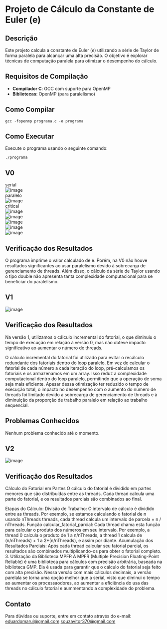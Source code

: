# Projeto de Cálculo da Constante de Euler (e)

## Descrição
Este projeto calcula a constante de Euler (*e*) utilizando a série de Taylor de forma paralela para alcançar uma alta precisão. O objetivo é explorar técnicas de computação paralela para otimizar o desempenho do cálculo.

## Requisitos de Compilação
- **Compilador C**: GCC com suporte para OpenMP
- **Bibliotecas**: OpenMP (para paralelismo)

## Como Compilar
```
gcc -fopenmp programa.c -o programa
```

## Como Executar
Execute o programa usando o seguinte comando:
```
./programa
```
## V0
serial
<br>
![image](https://github.com/eduardomarui/computacao_paralela/assets/105756443/4175272e-f435-4bad-a576-974b149726cd)
<br>
paralelo <br>
![image](https://github.com/eduardomarui/computacao_paralela/assets/105756443/de09316d-60d4-4893-a1f4-fe77daaad982)
<br>
critical <br>
![image](https://github.com/eduardomarui/computacao_paralela/assets/105756443/9aa4383c-46dd-4cfd-b337-7039dce6537f)
<br>
![image](https://github.com/eduardomarui/computacao_paralela/assets/105756443/48c5e942-6421-4722-b2e1-c98a4477441c)
<br>
![image](https://github.com/eduardomarui/computacao_paralela/assets/105756443/9a79eb28-93dc-487e-8585-1abbc13a106c)
<br>
![image](https://github.com/eduardomarui/computacao_paralela/assets/105756443/41080e25-a1d4-4e0b-8d61-bc3fb956a04e)
<br>
![image](https://github.com/eduardomarui/computacao_paralela/assets/105756443/ba6cbac1-50be-4fcb-b441-3ba1310c5d25)
<br>
## Verificação dos Resultados
O programa imprime o valor calculado de e. Porém, na V0 não houve resultados significantes ao usar paralelismo devido à sobrecarga de gerenciamento de threads. Além disso, o cálculo da série de Taylor usando o tipo double não apresenta tanta complexidade computacional para se beneficiar do paralelismo.
## V1
![image](https://github.com/eduardomarui/computacao_paralela/assets/105756443/780577a7-5d94-4baf-b9b7-7f65f35c74f5)
## Verificação dos Resultados
Na versão 1, utilizamos o cálculo incremental do fatorial, o que diminuiu o tempo de execução em relação à versão 0, mas não obteve impacto significativo ao aumentar o número de threads.

O cálculo incremental do fatorial foi utilizado para evitar o recálculo redundante dos fatoriais dentro do loop paralelo. Em vez de calcular o fatorial de cada número a cada iteração do loop, pré-calculamos os fatoriais e os armazenamos em um array. Isso reduz a complexidade computacional dentro do loop paralelo, permitindo que a operação de soma seja mais eficiente. Apesar dessa otimização ter reduzido o tempo de execução total, o impacto no desempenho com o aumento do número de threads foi limitado devido à sobrecarga de gerenciamento de threads e à diminuição da proporção de trabalho paralelo em relação ao trabalho sequencial.
## Problemas Conhecidos
Nenhum problema conhecido até o momento.
## V2 
![image](https://github.com/eduardomarui/computacao_paralela/assets/105756443/3b3e4eee-aed6-4b87-8fe7-d055a95c0775)
## Verificação dos Resultados
Cálculo do Fatorial em Partes
O cálculo do fatorial é dividido em partes menores que são distribuídas entre as threads. Cada thread calcula uma parte do fatorial, e os resultados parciais são combinados ao final.

Etapas do Cálculo:
Divisão de Trabalho: O intervalo de cálculo é dividido entre as threads. Por exemplo, se estamos calculando o fatorial de n usando nThreads threads, cada thread calcula um intervalo de parcela = n / nThreads.
Função calcular_fatorial_parcial: Cada thread chama esta função para calcular o produto dos números em seu intervalo. Por exemplo, a thread 0 calcula o produto de 1 a n/nThreads, a thread 1 calcula de (n/nThreads) + 1 a 2*(n/nThreads), e assim por diante.
Acumulação dos Resultados Parciais: Após cada thread calcular seu fatorial parcial, os resultados são combinados multiplicando-os para obter o fatorial completo.
3. Utilização da Biblioteca MPFR
A MPFR (Multiple Precision Floating-Point Reliable) é uma biblioteca para cálculos com precisão arbitrária, baseada na biblioteca GMP. Ela é usada para garantir que o cálculo do fatorial seja feito com alta precisão.
Nessa versão com mais cálculos decimais, a versão parelala se torna uma opção melhor que a serial, visto que diminui o tempo ao aumentar os processaodores, ao aumentar a eficiência do usa das threads no cálculo fatorial e aummentando a complexidade do problema.      


## Contato
Para dúvidas ou suporte, entre em contato através do e-mail: eduardomarui@gmail.com souzavitor370@gmail.com 




